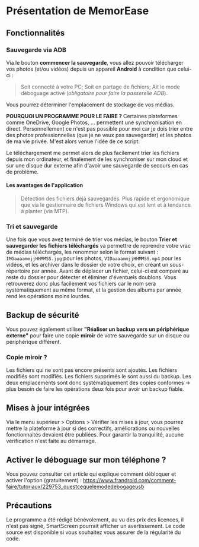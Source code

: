 # Présentation de MemorEase
## Fonctionnalités
### Sauvegarde via ADB
Via le bouton **commencer la sauvegarde**, vous allez pouvoir télécharger vos photos (et/ou vidéos) depuis un appareil __Android__ à condition que celui-ci :
> Soit connecté à votre PC;
> Soit en partage de fichiers;
> Ait le mode déboguage activé (*obligatoire pour faire la passerelle ADB*).

Vous pourrez déterminer l'emplacement de stockage de vos médias.

__**POURQUOI UN PROGRAMME POUR LE FAIRE ?**__
Certaines plateformes comme OneDrive, Google Photos, ... permettent une synchronisation en direct. Personnellement ce n'est pas possible pour moi car je dois trier entre des photos professionnelles (que je ne veux pas sauvegarder) et les photos de ma vie privée.
M'est alors venue l'idée de ce script.

Le téléchargement me permet alors de plus facilement trier les fichiers depuis mon ordinateur, et finalement de les synchroniser sur mon cloud et sur une disque dur externe afin d'avoir une sauvegarde de secours en cas de problème.

#### Les avantages de l'application
> Détection des fichiers déjà sauvegardés.
> Plus rapide et ergonomique que via le gestionnaire de fichiers Windows qui est lent et à tendance à planter (via MTP).

### Tri et sauvegarde
Une fois que vous avez terminé de trier vos médias, le bouton **Trier et sauvegarder les fichiers téléchargés** va permettre de reprendre votre vrac de médias téléchargés, les renommer selon le format suivant : `IMGaaaammjjHHMMSS.jpg` pour les photos, `VIDaaaammjjHHMMSS.mp4` pour les vidéos, et les archiver dans le dossier de votre choix, en créant un sous-répertoire par année.
Avant de déplacer un fichier, celui-ci est comparé au reste du dossier pour détecter et éliminer d'éventuels doublons.
Vous retrouverez donc plus facilement vos fichiers car le nom sera systématiquement au même format, et la gestion des albums par année rend les opérations moins lourdes.
>
## Backup de sécurité
Vous pouvez également utiliser **"Réaliser un backup vers un périphérique externe"** pour faire une copie __miroir__ de votre sauvegarde sur un disque ou périphérique différent.
### Copie miroir ?
Les fichiers qui ne sont pas encore présents sont ajoutés.
Les fichiers modifiés sont modifiés.
Les fichiers supprimés le sont aussi du backup.
Les deux emplacements sont donc systématiquement des copies conformes -> plus besoin de faire les opérations deux fois pour avoir un backup fiable.

## Mises à jour intégrées
Via le menu supérieur > Options > Vérifier les mises à jour, vous pourrez mettre la plateforme à jour si des correctifs, améliorations ou nouvelles fonctionnaités devaient être publiées.
Pour garantir la tranquilité, aucune vérification n'est faite au démarrage.

## Activer le déboguage sur mon téléphone ?
Vous pouvez consulter cet article qui explique comment débloquer et activer l'option (gratuitement) : https://www.frandroid.com/comment-faire/tutoriaux/229753_questcequelemodedebogageusb

## Précautions
Le programme a été rédigé bénévolement, au vu des prix des licences, il n'est pas signé, SmartScreen pourrait afficher un avertissement. Le code source est disponible si vous souhaitez vous assurer de la régularité du code.
